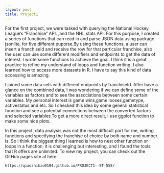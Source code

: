 ```yaml
---
layout: post
title: Project1
---
```

For the first project, we were tasked with querying the National Hockey League’s “Franchise” API. ,and the NHL stats API. For this purpose, I created a series of functions that can read in and parse JSON data using package jsonlite, for five different puporse.By using these functions, a user can insert a franchiseId and receive the row for that particular franchise, also the user can use some different modifiers and endpoints to get the data of interest. I wrote some functions to achieve the goal. I think it is a great practice to refine my understand of loops and function writing. I also learned how to access more datasets in R. I have to say this kind of data accessing is amazing.

I joined some data sets with different endpoints by franchiseId. After have a glance on the combined data, I was wondering if we can define some of the variables as factors and to see the associations between some certain variables. My personal interest is game wins,game looses,gametype, activestatus and etc. So I checked this idea by some general statistical function and see a potential connections between the converted factors and selected variables.To get a more direct result, I use ggplot function to make some nice plots.

In this project, data analysis was not the most difficult part for me, writing functions and specifying the franchise of choice by both name and number is. So I think the biggest thing l learned is how to nest other function or loops in a function, it is challenging but interesting, and I found the tools that R offers are unlimited.
To view my project, you can check out the GitHub pages site at here:

`https://qiaozhibao0104.github.io/PROJECT1--ST-558/`
